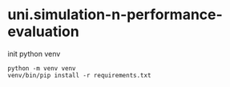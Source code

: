 # uni.simulation-n-performance-evaluation

init python venv

```shell
python -m venv venv
venv/bin/pip install -r requirements.txt
```

